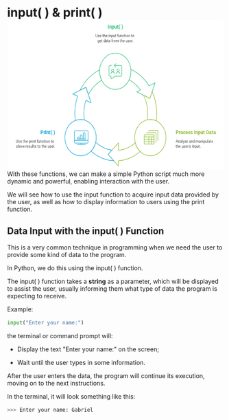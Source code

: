<h1>
input( ) & print( )

<img src="Python/input_print.png" align="right" height="350">
</h1>

With these functions, we can make a simple Python script much more dynamic and powerful, enabling interaction with the user.

We will see how to use the input function to acquire input data provided by the user, as well as how to display information to users using the print function.

## Data Input with the input( ) Function

This is a very common technique in programming when we need the user to provide some kind of data to the program.

In Python, we do this using the input( ) function.

The input( ) function takes a **string** as a parameter, which will be displayed to assist the user, usually informing them what type of data the program is expecting to receive.

Example:

```python
input("Enter your name:")
```

the terminal or command prompt will:

* Display the text "Enter your name:" on the screen; 

* Wait until the user types in some information.

After the user enters the data, the program will continue its execution, moving on to the next instructions.

In the terminal, it will look something like this:

```python
>>> Enter your name: Gabriel
```
